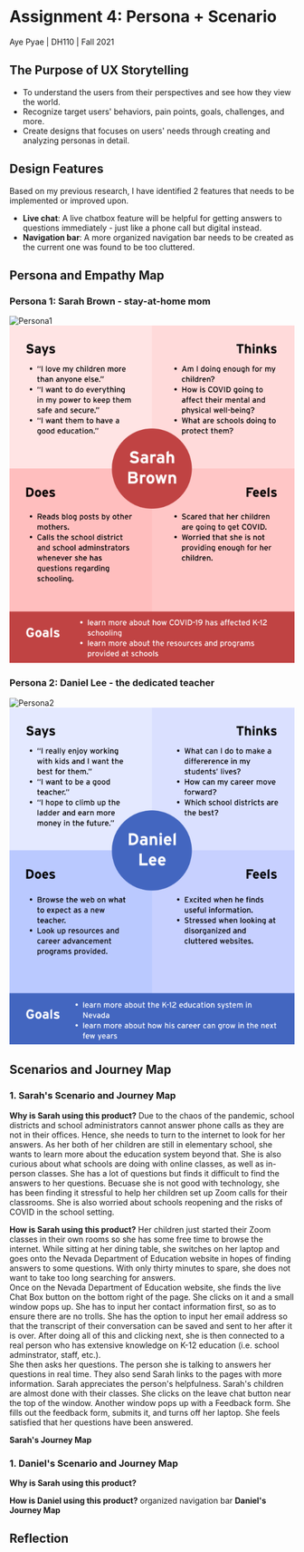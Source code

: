 # Assignment 4: Persona + Scenario
Aye Pyae | DH110 | Fall 2021

## The Purpose of UX Storytelling
- To understand the users from their perspectives and see how they view the world.
- Recognize target users' behaviors, pain points, goals, challenges, and more.
- Create designs that focuses on users' needs through creating and analyzing personas in detail.

## Design Features
Based on my previous research, I have identified 2 features that needs to be implemented or improved upon.
- **Live chat**: A live chatbox feature will be helpful for getting answers to questions immediately - just like a phone call but digital instead.
- **Navigation bar**: A more organized navigation bar needs to be created as the current one was found to be too cluttered.

## Persona and Empathy Map
### **Persona 1: Sarah Brown - stay-at-home mom**

![Persona1](https://user-images.githubusercontent.com/91553011/138891357-aba2c7a9-1d24-4255-aed4-f5c7c611afe3.png)
![SarahEmpathyMap](EmpathyMap1.png)

### **Persona 2: Daniel Lee - the dedicated teacher** 

![Persona2](https://user-images.githubusercontent.com/91553011/138891674-86bb229b-3ba9-4f9a-b75b-1ad6badb6643.png)
![DanielEmpathyMap](EmpathyMap2.png)

## Scenarios and Journey Map
### 1. Sarah's Scenario and Journey Map
**Why is Sarah using this product?**
Due to the chaos of the pandemic, school districts and school administrators cannot answer phone calls as they are not in their offices. Hence, she needs to turn to the internet to look for her answers. As her both of her children are still in elementary school, she wants to learn more about the education system beyond that. She is also curious about what schools are doing with online classes, as well as in-person classes. She has a lot of questions but finds it difficult to find the answers to her questions. Becuase she is not good with technology, she has been finding it stressful to help her children set up Zoom calls for their classrooms. She is also worried about schools reopening and the risks of COVID in the school setting.

**How is Sarah using this product?**
Her children just started their Zoom classes in their own rooms so she has some free time to browse the internet. While sitting at her dining table, she switches on her laptop and goes onto the Nevada Department of Education website in hopes of finding answers to some questions. With only thirty minutes to spare, she does not want to take too long searching for answers.  
Once on the Nevada Department of Education website, she finds the live Chat Box button on the bottom right of the page. She clicks on it and a small window pops up. She has to input her contact information first, so as to ensure there are no trolls. She has the option to input her email address so that the transcript of their conversation can be saved and sent to her after it is over. After doing all of this and clicking next, she is then connected to a real person who has extensive knowledge on K-12 education (i.e. school adminstrator, staff, etc.).   
She then asks her questions. The person she is talking to answers her questions in real time. They also send Sarah links to the pages with more information. Sarah appreciates the person's helpfulness.
Sarah's children are almost done with their classes. She clicks on the leave chat button near the top of the window. Another window pops up with a Feedback form. 
She fills out the feedback form, submits it, and turns off her laptop. She feels satisfied that her questions have been answered. 

**Sarah's Journey Map**

### 1. Daniel's Scenario and Journey Map
**Why is Sarah using this product?**

**How is Daniel using this product?**
organized navigation bar
**Daniel's Journey Map**

## Reflection
